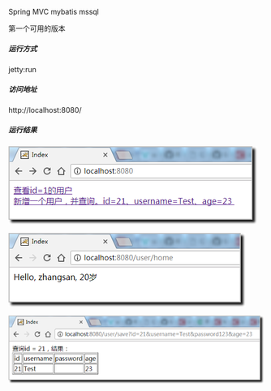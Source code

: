 Spring MVC mybatis mssql

第一个可用的版本

##### 运行方式 #####

jetty:run

##### 访问地址 #####

http://localhost:8080/

##### 运行结果 #####

![](https://raw.githubusercontent.com/CoderDream/spring-mvc-mybatis-mssql/master/snapshot/sms_0101.png)

![](https://raw.githubusercontent.com/CoderDream/spring-mvc-mybatis-mssql/master/snapshot/sms_0102.png)

![](https://raw.githubusercontent.com/CoderDream/spring-mvc-mybatis-mssql/master/snapshot/sms_0103.png)